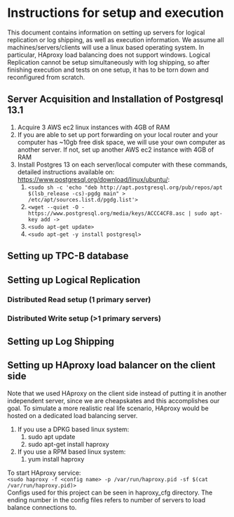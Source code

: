 # Instructions for setup and execution
This document contains information on setting up servers for logical replication or log shipping, as well as execution information. We assume all machines/servers/clients will use a linux based operating system.
In particular, HAproxy load balancing does not support windows.
Logical Replication cannot be setup simultaneously with log shipping, so after finishing execution and tests on one setup, it has to be torn down and reconfigured from scratch.
## Server Acquisition and Installation of Postgresql 13.1
1. Acquire 3 AWS ec2 linux instances with 4GB of RAM
1. If you are able to set up port forwarding on your local router and your computer has ~10gb free disk space, we will use your own computer as another server. If not, set up another AWS ec2 instance with 4GB of RAM
1. Install Postgres 13 on each server/local computer with these commands, detailed instructions available on: https://www.postgresql.org/download/linux/ubuntu/:
    1. `<sudo sh -c 'echo "deb http://apt.postgresql.org/pub/repos/apt $(lsb_release -cs)-pgdg main" > /etc/apt/sources.list.d/pgdg.list'>`
    1. `<wget --quiet -O - https://www.postgresql.org/media/keys/ACCC4CF8.asc | sudo apt-key add ->`
    1. `<sudo apt-get update>`
    1. `<sudo apt-get -y install postgresql>`

## Setting up TPC-B database

## Setting up Logical Replication
### Distributed Read setup (1 primary server)
### Distributed Write setup (>1 primary servers)
## Setting up Log Shipping

## Setting up HAproxy load balancer on the client side
Note that we used HAproxy on the client side instead of putting it in another independent server, since we are cheapskates and this accomplishes our goal. To simulate a more realistic real life scenario, HAproxy would be hosted on a dedicated load balancing server.
1. If you use a DPKG based linux system:
    1. sudo apt update
    1. sudo apt-get install haproxy
1. If you use a RPM based linux system:
    1. yum install haproxy

To start HAproxy service:  
`<sudo haproxy -f <config name> -p /var/run/haproxy.pid -sf $(cat /var/run/haproxy.pid)>`  
Configs used for this project can be seen in haproxy_cfg directory. The ending number in the config files refers to number of servers to load balance connections to.



